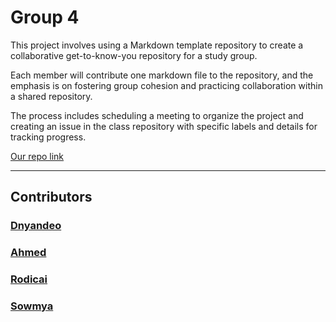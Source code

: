# Group 4

This project involves using a Markdown template repository to create a
collaborative get-to-know-you repository for a study group.

Each member will contribute one markdown file to the repository, and the
emphasis is on fostering group cohesion and practicing collaboration within a
shared repository.

The process includes scheduling a meeting to organize the project and creating
an issue in the class repository with specific labels and details for tracking
progress.

[Our repo link](https://github.com/BF-FrontEnd-class-2024/group4-intro)

---

## Contributors

### [Dnyandeo](/members/daria.md)

### [Ahmed](/members/rohma.md)

### [Rodicai](/members/richelle.md)

### [Sowmya](/members/sri12334.md)
